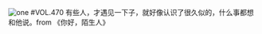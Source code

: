 ![one](http://image.wufazhuce.com/FhC4l6RN5QLT0RC9YpZ77FY7mMrL)
#VOL.470
有些人，才遇见一下子，就好像认识了很久似的，什么事都想和他说。from 《你好，陌生人》